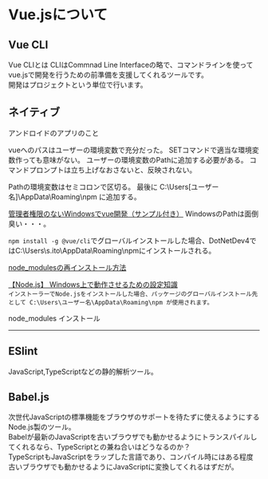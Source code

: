 # Vue.jsについて

## Vue CLI

Vue CLIとは CLIはCommnad Line Interfaceの略で、コマンドラインを使ってvue.jsで開発を行うための前準備を支援してくれるツールです。  
開発はプロジェクトという単位で行います。  


## ネイティブ

アンドロイドのアプリのこと



vueへのパスはユーザーの環境変数で充分だった。
SETコマンドで適当な環境変数作っても意味がない。
ユーザーの環境変数のPathに追加する必要がある。
コマンドプロンプトは立ち上げなおさないと、反映されない。

Pathの環境変数はセミコロンで区切る。
最後に C:\Users\[ユーザー名]\AppData\Roaming\npm に追加する。

[管理者権限のないWindowsでvue開発（サンプル付き）](https://qiita.com/nobu-maple/items/9b99cfd22bd811d74765)
WindowsのPathは面倒臭い・・・。

`npm install -g @vue/cli`でグローバルインストールした場合、DotNetDev4ではC:\Users\s.ito\AppData\Roaming\npmにインストールされる。

[node_modulesの再インストール方法](https://zenn.dev/mo_ri_regen/articles/node-modules-article)  

[【Node.js】 Windows上で動作させるための設定知識](https://note.affi-sapo-sv.com/nodejs-windows-setting-knowledge.php)  
`インストーラーでNode.jsをインストールした場合、パッケージのグローバルインストール先として C:\Users\ユーザー名\AppData\Roaming\npm が使用されます。`

node_modules インストール


---

## ESlint

JavaScript,TypeScriptなどの静的解析ツール。  

## Babel.js

次世代JavaScriptの標準機能をブラウザのサポートを待たずに使えるようにするNode.js製のツール。  
Babelが最新のJavaScriptを古いブラウザでも動かせるようにトランスパイルしてくれるなら、TypeScriptとの兼ね合いはどうなるのか？  
TypeScriptもJavaScriptをラップした言語であり、コンパイル時にはある程度古いブラウザでも動かせるようにJavaScriptに変換してくれるはずだが。  
